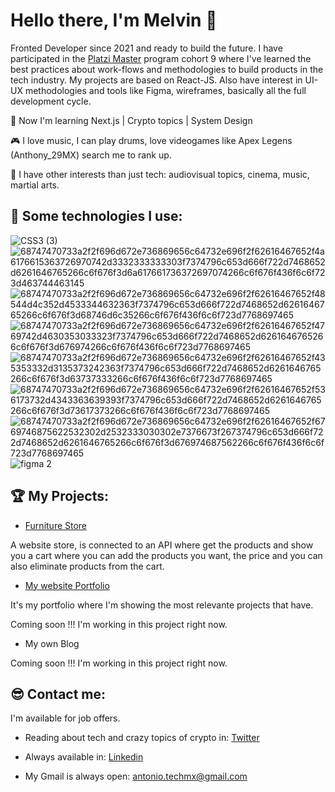 # Hello there, I'm Melvin 👋

Fronted Developer since 2021 and ready to build the future. I have participated in the [Platzi Master](https://platzi.com/blog/platzi-master-que-es/)[](https://platzi.com/blog/platzi-master-que-es/) program cohort 9 where I've learned the best practices about work-flows and methodologies to build products in the tech industry. My projects are based on React-JS. Also have interest in UI-UX methodologies and tools like Figma, wireframes, basically all the full development cycle.

🤑 Now I'm learning Next.js | Crypto topics | System Design

🎮 I love music, I can play drums, love videogames like Apex Legens (Anthony_29MX) search me to rank up.

🎈 I have other interests than just tech: audiovisual topics, cinema, music, martial arts.

## 👾 Some technologies I use:
![CSS3 (3)](https://user-images.githubusercontent.com/80364422/188748922-660a0bf1-30fd-42ee-8c98-1c2270e8f5c4.svg)
![68747470733a2f2f696d672e736869656c64732e696f2f62616467652f4a6176615363726970742d3332333333303f7374796c653d666f722d7468652d6261646765266c6f676f3d6a617661736372697074266c6f676f436f6c6f723d463744463145](https://user-images.githubusercontent.com/80364422/188748828-1c598458-f3ad-4ba4-9bc0-47cff8442e2e.svg)
![68747470733a2f2f696d672e736869656c64732e696f2f62616467652f48544d4c352d4533344632363f7374796c653d666f722d7468652d6261646765266c6f676f3d68746d6c35266c6f676f436f6c6f723d7768697465](https://user-images.githubusercontent.com/80364422/188748830-700dff5e-7bc1-4013-a694-8a1f8b355e30.svg)
![68747470733a2f2f696d672e736869656c64732e696f2f62616467652f4769742d4630353033323f7374796c653d666f722d7468652d6261646765266c6f676f3d676974266c6f676f436f6c6f723d7768697465](https://user-images.githubusercontent.com/80364422/188748831-3395f28d-4f38-4744-907e-33a12b7ba2ee.svg)
![68747470733a2f2f696d672e736869656c64732e696f2f62616467652f435353332d3135373242363f7374796c653d666f722d7468652d6261646765266c6f676f3d63737333266c6f676f436f6c6f723d7768697465](https://user-images.githubusercontent.com/80364422/188748832-e77101b6-2bd3-4efd-8d38-866ee2a3340a.svg)
![68747470733a2f2f696d672e736869656c64732e696f2f62616467652f536173732d4343363639393f7374796c653d666f722d7468652d6261646765266c6f676f3d73617373266c6f676f436f6c6f723d7768697465](https://user-images.githubusercontent.com/80364422/188748834-52dbedbd-e9a0-47a9-956f-272525f8c86f.svg)
![68747470733a2f2f696d672e736869656c64732e696f2f62616467652f6769746875622532302d2532333030302e7376673f267374796c653d666f722d7468652d6261646765266c6f676f3d676974687562266c6f676f436f6c6f723d7768697465](https://user-images.githubusercontent.com/80364422/188748838-3f84c2f6-f977-4725-8cae-19fed84de3c1.svg)
![figma 2](https://user-images.githubusercontent.com/80364422/188749168-e93d7195-36d0-4952-851e-c974818179df.svg)


## 🏆 My Projects:

- [Furniture Store](https://github.com/MelvinHDZS/Platzi-Furniture-Store-Curso-Practico-React.js-)

A website store, is connected to an API where get the products and show you a cart where you can add the products you want, the price and you can also eliminate products from the cart.

- [My website Portfolio](https://github.com/MelvinHDZS/serracode-portfolio)

It's my portfolio where I'm showing the most relevante projects that have. 

 Coming soon !!! 
I'm working in this project right now.

- My own Blog

 Coming soon !!! 
I'm working in this project right now.

## 😎 Contact me:
I'm available for job offers.

- Reading about tech and crazy topics of crypto in: [Twitter](https://twitter.com/serra_code)

- Always available in: [Linkedin](https://www.linkedin.com/in/serracode/)

- My Gmail is always open: antonio.techmx@gmail.com
<!--
**MelvinHDZS/MelvinHDZS** is a ✨ _special_ ✨ repository because its `README.md` (this file) appears on your GitHub profile.

Here are some ideas to get you started:

- 🔭 I’m currently working on ...
- 🌱 I’m currently learning ...
- 👯 I’m looking to collaborate on ...
- 🤔 I’m looking for help with ...
- 💬 Ask me about ...
- 📫 How to reach me: ...
- 😄 Pronouns: ...
- ⚡ Fun fact: ...
-->
